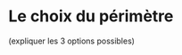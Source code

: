 # Le choix du périmètre 

(expliquer les 3 options possibles)


<!--stackedit_data:
eyJoaXN0b3J5IjpbLTYzNDIyMjIzXX0=
-->